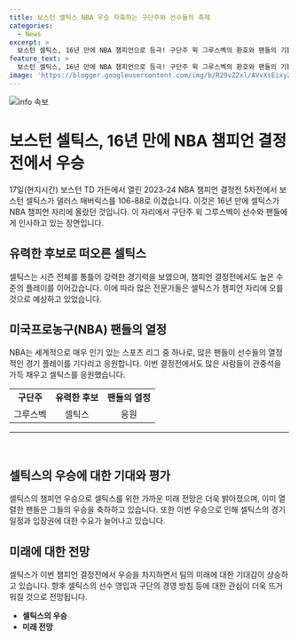 ```yaml
---
title: 보스턴 셀틱스 NBA 우승 자축하는 구단주와 선수들의 축제
categories:
  - News
excerpt: >
  보스턴 셀틱스, 16년 만에 NBA 챔피언으로 등극! 구단주 윅 그루스벡의 환호와 팬들의 기쁨으로 가득한 순간
feature_text: >
  보스턴 셀틱스, 16년 만에 NBA 챔피언으로 등극! 구단주 윅 그루스벡의 환호와 팬들의 기쁨으로 가득한 순간
image: 'https://blogger.googleusercontent.com/img/b/R29vZ2xl/AVvXsEixyZcFfHzMRdzZMjFBmAUKJYCLCGyLL1o632UiGVXcaFdKo_bkvkuCioo0uUKlGfBVcT3P84aROyZIXSBEx3Aw5nCQ3pTgDom1WDC4m8eifvWiAmWEEVb4x6G_l8C0QH225ldMjyaFvpxGEBGNO37VmDTDMHGhJPq73UglMfDca1-0aw/s1600/blogspot.png'
---
```


<p><img src="https://blogger.googleusercontent.com/img/b/R29vZ2xl/AVvXsEixyZcFfHzMRdzZMjFBmAUKJYCLCGyLL1o632UiGVXcaFdKo_bkvkuCioo0uUKlGfBVcT3P84aROyZIXSBEx3Aw5nCQ3pTgDom1WDC4m8eifvWiAmWEEVb4x6G_l8C0QH225ldMjyaFvpxGEBGNO37VmDTDMHGhJPq73UglMfDca1-0aw/s1600/blogspot.png" alt="info 속보" /></p>

<h1>보스턴 셀틱스, 16년 만에 NBA 챔피언 결정전에서 우승</h1>

<p data-ke-size="size16">17일(현지시간) 보스턴 TD 가든에서 열린 2023-24 NBA 챔피언 결정전 5차전에서 보스턴 셀틱스가 댈러스 매버릭스를 106-88로 이겼습니다. 이것은 16년 만에 셀틱스가 NBA 챔피언 자리에 올랐던 것입니다. 이 자리에서 구단주 윅 그루스벡이 선수와 팬들에게 인사하고 있는 장면입니다.</p>

<h2 data-ke-size="size26">유력한 후보로 떠오른 셀틱스</h2>

<p data-ke-size="size16">셀틱스는 시즌 전체를 통틀어 강력한 경기력을 보였으며, 챔피언 결정전에서도 높은 수준의 플레이를 이어갔습니다. 이에 따라 많은 전문가들은 셀틱스가 챔피언 자리에 오를 것으로 예상하고 있었습니다.</p>

<h2 data-ke-size="size26">미국프로농구(NBA) 팬들의 열정</h2>

<p data-ke-size="size16">NBA는 세계적으로 매우 인기 있는 스포츠 리그 중 하나로, 많은 팬들이 선수들의 열정적인 경기 플레이를 기다리고 응원합니다. 이번 결정전에서도 많은 사람들이 관중석을 가득 채우고 셀틱스를 응원했습니다.</p>

<table>
    <tr>
        <td style="text-align: center; height: 17px;"><b>구단주</b></td>
        <td style="text-align: center; height: 17px;"><b>유력한 후보</b></td>
        <td style="text-align: center; height: 17px;"><b>팬들의 열정</b></td>
    </tr>
    <tr>
        <td style="text-align: center; height: 17px;">그루스벡</td>
        <td style="text-align: center; height: 17px;">셀틱스</td>
        <td style="text-align: center; height: 17px;">응원</td>
    </tr>
</table>

<hr>

<p data-ke-size="size16">&nbsp;</p>

<h2 data-ke-size="size26">셀틱스의 우승에 대한 기대와 평가</h2>

<p data-ke-size="size16">셀틱스의 챔피언 우승으로 셀틱스를 위한 가까운 미래 전망은 더욱 밝아졌으며, 이미 열렬한 팬들은 그들의 우승을 축하하고 있습니다. 또한 이번 우승으로 인해 셀틱스의 경기 일정과 입장권에 대한 수요가 늘어나고 있습니다.</p>

<h2 data-ke-size="size26">미래에 대한 전망</h2>

<p data-ke-size="size16">셀틱스가 이번 챔피언 결정전에서 우승을 차지하면서 팀의 미래에 대한 기대감이 상승하고 있습니다. 향후 셀틱스의 선수 영입과 구단의 경영 방침 등에 대한 관심이 더욱 뜨거워질 것으로 전망됩니다.</p>

<ul>
    <li><b>셀틱스의 우승</b></li>
    <li><b>미래 전망</b></li>
</ul>

